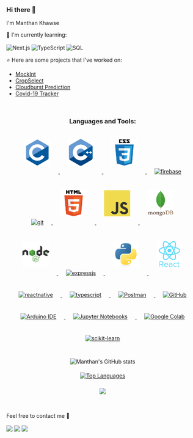 ### Hi there 👋

I'm Manthan Khawse

:page_with_curl: I'm currently learning:
<br><br>
![Next.js](https://img.shields.io/badge/Next.js-black?style=for-the-badge&logo=next.js&logoColor=white)
![TypeScript](https://img.shields.io/badge/typescript-%23007ACC.svg?style=for-the-badge&logo=typescript&logoColor=white)
![SQL](https://img.shields.io/badge/sql-%2300f.svg?style=for-the-badge&logo=sql&logoColor=white)

:star: Here are some projects that I've worked on:
- [MockInt](https://github.com/manthankhawse/Interview-Platform)
- [CropSelect](https://github.com/manthankhawse/cropSelect)
- [Cloudburst Prediction](https://github.com/manthankhawse/Cloudburst-prediction-model-trained)
- [Covid-19 Tracker](https://github.com/manthankhawse/Covid-19-Tracker)

<br>

<h3 align="center">Languages and Tools:</h3>
<p align="center">
    <a href="https://www.cprogramming.com/" target="_blank">
        <img src="https://raw.githubusercontent.com/devicons/devicon/master/icons/c/c-original.svg" alt="c" width="70" height="70" style="margin: 20px;"/>
    </a> 
    <a href="https://www.w3schools.com/cpp/" target="_blank">
        <img src="https://raw.githubusercontent.com/devicons/devicon/master/icons/cplusplus/cplusplus-original.svg" alt="cplusplus" width="70" height="70" style="margin: 20px;"/>
    </a> 
    <a href="https://www.w3schools.com/css/" target="_blank">
        <img src="https://raw.githubusercontent.com/devicons/devicon/master/icons/css3/css3-original-wordmark.svg" alt="css3" width="70" height="70" style="margin: 20px;"/>
    </a> 
    <a href="https://firebase.google.com/" target="_blank">
        <img src="https://www.vectorlogo.zone/logos/firebase/firebase-icon.svg" alt="firebase" width="70" height="70" style="margin: 20px;"/>
    </a> 
    <a href="https://git-scm.com/" target="_blank">
        <img src="https://www.vectorlogo.zone/logos/git-scm/git-scm-icon.svg" alt="git" width="70" height="70" style="margin: 20px;"/>
    </a>
    <a href="https://www.w3.org/html/" target="_blank">
        <img src="https://raw.githubusercontent.com/devicons/devicon/master/icons/html5/html5-original-wordmark.svg" alt="html5" width="70" height="70" style="margin: 20px;"/>
    </a> 
    <a href="https://developer.mozilla.org/en-US/docs/Web/JavaScript" target="_blank">
        <img src="https://raw.githubusercontent.com/devicons/devicon/master/icons/javascript/javascript-original.svg" alt="javascript" width="70" height="70" style="margin: 20px;"/>
    </a> 
    <a href="https://www.mongodb.com/" target="_blank">
        <img src="https://raw.githubusercontent.com/devicons/devicon/master/icons/mongodb/mongodb-original-wordmark.svg" alt="mongodb" width="70" height="70" style="margin: 20px;"/>
    </a> 
    <a href="https://nodejs.org" target="_blank">
        <img src="https://raw.githubusercontent.com/devicons/devicon/master/icons/nodejs/nodejs-original-wordmark.svg" alt="nodejs" width="70" height="70" style="margin: 20px;"/>
    </a>
    <a href="https://expressjs.com/" target="_blank">
        <img src="https://w7.pngwing.com/pngs/925/447/png-transparent-express-js-node-js-javascript-mongodb-node-js-text-trademark-logo.png" alt="expressjs" width="70" height="70" style="margin: 20px;"/>
    </a>
    <a href="https://www.python.org" target="_blank">
        <img src="https://raw.githubusercontent.com/devicons/devicon/master/icons/python/python-original.svg" alt="python" width="70" height="70" style="margin: 20px;"/>
    </a> 
    <a href="https://reactjs.org/" target="_blank">
        <img src="https://raw.githubusercontent.com/devicons/devicon/master/icons/react/react-original-wordmark.svg" alt="react" width="70" height="70" style="margin: 20px;"/>
    </a> 
    <a href="https://reactnative.dev/" target="_blank">
        <img src="https://reactnative.dev/img/header_logo.svg" alt="reactnative" width="70" height="70" style="margin: 20px;"/>
    </a>
    <a href="https://www.typescriptlang.org/" target="_blank">
        <img src="https://upload.wikimedia.org/wikipedia/commons/4/4c/Typescript_logo_2020.svg" alt="typescript" width="70" height="70" style="margin: 20px;"/>
    </a>
    <a href="https://www.postman.com/" target="_blank">
        <img src="https://www.vectorlogo.zone/logos/getpostman/getpostman-icon.svg" alt="Postman" width="70" height="70" style="margin: 20px;"/>
    </a>
    <a href="https://github.com/" target="_blank">
        <img src="https://github.githubassets.com/images/modules/logos_page/GitHub-Mark.png" alt="GitHub" width="70" height="70" style="margin: 20px;"/>
    </a>
    <a href="https://www.arduino.cc/" target="_blank">
        <img src="https://upload.wikimedia.org/wikipedia/commons/8/87/Arduino_Logo.svg" alt="Arduino IDE" width="70" height="70" style="margin: 20px;"/>
    </a>
    <a href="https://jupyter.org/" target="_blank">
        <img src="https://upload.wikimedia.org/wikipedia/commons/3/38/Jupyter_logo.svg" alt="Jupyter Notebooks" width="70" height="70" style="margin: 20px;"/>
    </a>
    <a href="https://colab.research.google.com/" target="_blank">
        <img src="https://upload.wikimedia.org/wikipedia/commons/d/d0/Google_Colaboratory_SVG_Logo.svg" alt="Google Colab" width="70" height="70" style="margin: 20px;"/>
    </a>
    <a href="https://scikit-learn.org/" target="_blank">
        <img src="https://upload.wikimedia.org/wikipedia/commons/0/05/Scikit_learn_logo_small.svg" alt="scikit-learn" width="70" height="70" style="margin: 20px;"/>
    </a>
</p>

<p align="center">
    <img src="https://github-readme-stats.vercel.app/api?username=manthankhawse&show_icons=true&theme=transparent" alt="Manthan's GitHub stats" style="margin: 10px 0;">
    <br>
    <a href="https://github.com/anuraghazra/github-readme-stats">
        <img src="https://github-readme-stats.vercel.app/api/top-langs/?username=manthankhawse&layout=compact" alt="Top Languages" style="margin: 10px 0;">
    </a>
</p>




<p align="center">
    <img src="https://github-profile-trophy.vercel.app/?username=manthankhawse">
</p>

<br>

Feel free to contact me :handshake:
<br><br>
<a href="https://t.me/noob_tanjiro" target="_blank"><img src="https://img.shields.io/badge/Telegram-%40manthankhawse-28a8ea"></a>
<a href="https://www.linkedin.com/in/manthan-khawse-74a898245/" target="_blank"><img src="https://img.shields.io/badge/LinkedIn-Manthan Khawse-informational"></a>
<a href="mailto:khawsemanthan246@gmail.com"><img src="https://img.shields.io/badge/Email-khawsemanthan246-orange"></a>
